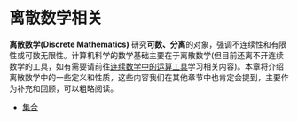 # 离散数学相关
**离散数学(Discrete Mathematics)** 研究**可数、分离**的对象，强调不连续性和有限性或可数无限性。计算机科学的数学基础主要在于离散数学(但目前还离不开连续数学的工具，如有需要请前往[连续数学中的运算工具](/appendices/operations/README.md)学习相关内容)。本章将介绍离散数学中的一些定义和性质，这些内容我们在其他章节中也肯定会提到，主要作为补充和回顾，可以粗略阅读。
- [集合](./set.md)
